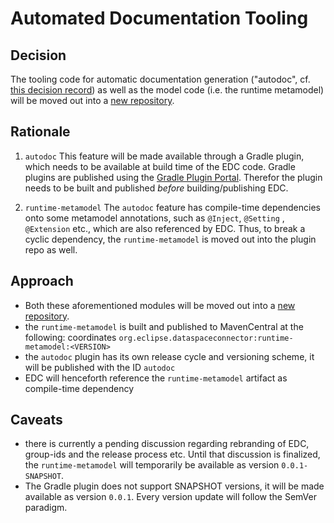 # Automated Documentation Tooling

## Decision

The tooling code for automatic documentation generation ("autodoc",
cf. [this decision record](../2022-08-04-documentation-automation/README.md))
as well as the model code (i.e. the runtime metamodel) will be moved out into
a [new repository](https://github.com/paullatzelsperger/GradlePlugins).

## Rationale

1) `autodoc`
   This feature will be made available through a Gradle plugin, which needs to be available at build time of the EDC
   code. Gradle plugins are published using the [Gradle Plugin Portal](https://plugins.gradle.org/). Therefor the plugin
   needs to be built and published _before_ building/publishing EDC.

2) `runtime-metamodel`
   The `autodoc` feature has compile-time dependencies onto some metamodel annotations, such as `@Inject`, `@Setting`
   , `@Extension` etc., which are also referenced by EDC. Thus, to break a cyclic dependency, the `runtime-metamodel` is
   moved out into the plugin repo as well.

## Approach

- Both these aforementioned modules will be moved out into
  a [new repository](https://github.com/paullatzelsperger/GradlePlugins).
- the `runtime-metamodel` is built and published to MavenCentral at the following:
  coordinates `org.eclipse.dataspaceconnector:runtime-metamodel:<VERSION>`
- the `autodoc` plugin has its own release cycle and versioning scheme, it will be published with the ID `autodoc`
- EDC will henceforth reference the `runtime-metamodel` artifact as compile-time dependency

## Caveats

- there is currently a pending discussion regarding rebranding of EDC, group-ids and the release process etc. Until that
  discussion is finalized, the `runtime-metamodel` will temporarily be available as version `0.0.1-SNAPSHOT`.
- The Gradle plugin does not support SNAPSHOT versions, it will be made available as version `0.0.1`. Every version
  update will follow the SemVer paradigm.